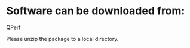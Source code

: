 # Software can be downloaded from:

[QPerf](https://gadgetrondata.blob.core.windows.net/gadgetrongithubio/files/QPerf/QPerf.zip)

Please unzip the package to a local directory.
